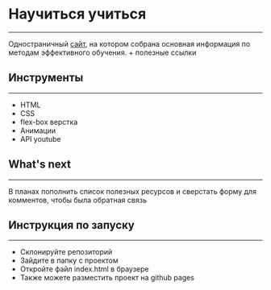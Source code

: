 # Научиться учиться
------
Одностраничный [сайт](https://arti-d.github.io/how-to-learn/), на котором собрана основная информация по методам эффективного обучения. + полезные ссылки

## Инструменты
------
- HTML
- CSS
- flex-box верстка
- Анимации
- API youtube

## What's next
------
В планах пополнить список полезных ресурсов и сверстать форму для комментов, чтобы была обратная связь

## Инструкция по запуску
------
- Склонируйте репозиторий 
- Зайдите в папку с проектом 
- Откройте файл index.html в браузере
- Также можете разместить проект на github pages
